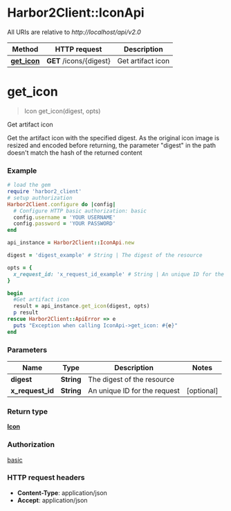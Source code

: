 # Harbor2Client::IconApi

All URIs are relative to *http://localhost/api/v2.0*

Method | HTTP request | Description
------------- | ------------- | -------------
[**get_icon**](IconApi.md#get_icon) | **GET** /icons/{digest} | Get artifact icon


# **get_icon**
> Icon get_icon(digest, opts)

Get artifact icon

Get the artifact icon with the specified digest. As the original icon image is resized and encoded before returning, the parameter \"digest\" in the path doesn't match the hash of the returned content

### Example
```ruby
# load the gem
require 'harbor2_client'
# setup authorization
Harbor2Client.configure do |config|
  # Configure HTTP basic authorization: basic
  config.username = 'YOUR USERNAME'
  config.password = 'YOUR PASSWORD'
end

api_instance = Harbor2Client::IconApi.new

digest = 'digest_example' # String | The digest of the resource

opts = { 
  x_request_id: 'x_request_id_example' # String | An unique ID for the request
}

begin
  #Get artifact icon
  result = api_instance.get_icon(digest, opts)
  p result
rescue Harbor2Client::ApiError => e
  puts "Exception when calling IconApi->get_icon: #{e}"
end
```

### Parameters

Name | Type | Description  | Notes
------------- | ------------- | ------------- | -------------
 **digest** | **String**| The digest of the resource | 
 **x_request_id** | **String**| An unique ID for the request | [optional] 

### Return type

[**Icon**](Icon.md)

### Authorization

[basic](../README.md#basic)

### HTTP request headers

 - **Content-Type**: application/json
 - **Accept**: application/json



